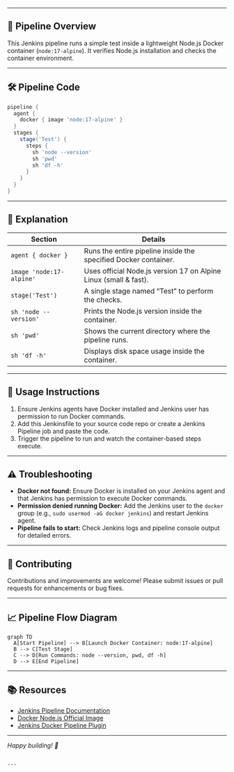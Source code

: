 
---

## 🚦 Pipeline Overview

This Jenkins pipeline runs a simple test inside a lightweight Node.js Docker container (`node:17-alpine`). It verifies Node.js installation and checks the container environment.

---

## 🛠️ Pipeline Code

```groovy
pipeline {
  agent {
    docker { image 'node:17-alpine' }
  }
  stages {
    stage('Test') {
      steps {
        sh 'node --version'
        sh 'pwd'
        sh 'df -h'
      }
    }
  }
}
````

---

## 🔎 Explanation

| Section                  | Details                                                          |
| ------------------------ | ---------------------------------------------------------------- |
| `agent { docker }`       | Runs the entire pipeline inside the specified Docker container.  |
| `image 'node:17-alpine'` | Uses official Node.js version 17 on Alpine Linux (small & fast). |
| `stage('Test')`          | A single stage named “Test” to perform the checks.               |
| `sh 'node --version'`    | Prints the Node.js version inside the container.                 |
| `sh 'pwd'`               | Shows the current directory where the pipeline runs.             |
| `sh 'df -h'`             | Displays disk space usage inside the container.                  |

---

## 🎯 Usage Instructions

1. Ensure Jenkins agents have Docker installed and Jenkins user has permission to run Docker commands.
2. Add this Jenkinsfile to your source code repo or create a Jenkins Pipeline job and paste the code.
3. Trigger the pipeline to run and watch the container-based steps execute.

---

## ⚠️ Troubleshooting

* **Docker not found:** Ensure Docker is installed on your Jenkins agent and that Jenkins has permission to execute Docker commands.
* **Permission denied running Docker:** Add the Jenkins user to the `docker` group (e.g., `sudo usermod -aG docker jenkins`) and restart Jenkins agent.
* **Pipeline fails to start:** Check Jenkins logs and pipeline console output for detailed errors.

---

## 🤝 Contributing

Contributions and improvements are welcome! Please submit issues or pull requests for enhancements or bug fixes.

---

## 📈 Pipeline Flow Diagram

```mermaid
graph TD
  A[Start Pipeline] --> B[Launch Docker Container: node:17-alpine]
  B --> C[Test Stage]
  C --> D[Run Commands: node --version, pwd, df -h]
  D --> E[End Pipeline]
```

---

## 📚 Resources

* [Jenkins Pipeline Documentation](https://www.jenkins.io/doc/book/pipeline/)
* [Docker Node.js Official Image](https://hub.docker.com/_/node)
* [Jenkins Docker Pipeline Plugin](https://plugins.jenkins.io/docker-workflow/)

---

*Happy building! 🚀*

```

---

